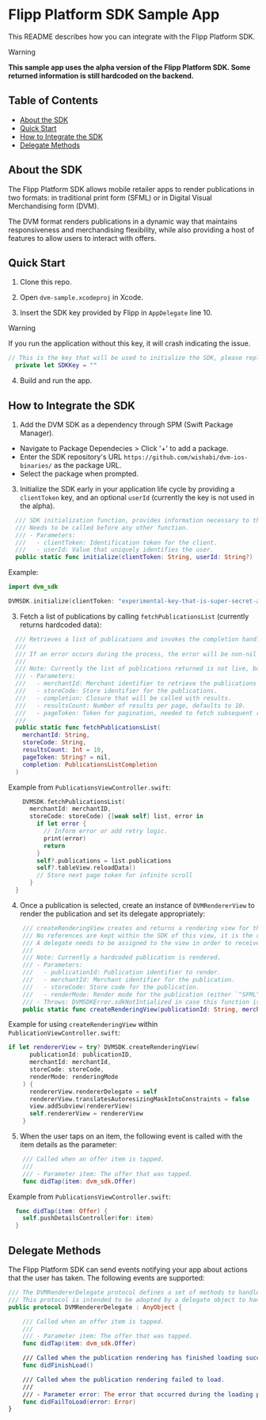 # Flipp Platform SDK Sample App

This README describes how you can integrate with the Flipp Platform SDK. 

> [!WARNING]
> **This sample app uses the alpha version of the Flipp Platform SDK. Some returned information is still hardcoded on the backend.**

## Table of Contents
- [About the SDK](#about)
- [Quick Start](#quick-start)
- [How to Integrate the SDK](#how-to)
- [Delegate Methods](#delegate-methods)

## About the SDK <a name="about"></a>
The Flipp Platform SDK allows mobile retailer apps to render publications in two formats: in traditional print form (SFML) or in Digital Visual Merchandising form (DVM). 

The DVM format renders publications in a dynamic way that maintains responsiveness and merchandising flexibility, while also providing a host of features to allow users to interact with offers.

## Quick Start <a name="quick-start"></a>

1) Clone this repo.

2) Open `dvm-sample.xcodeproj` in Xcode.

3) Insert the SDK key provided by Flipp in `AppDelegate` line 10.
> [!WARNING]
>  If you run the application without this key, it will crash indicating the issue.
```swift
// This is the key that will be used to initialize the SDK, please replace the value with the key provided by Flipp.
  private let SDKKey = ""
```

4) Build and run the app.

## How to Integrate the SDK <a name="how-to"></a>

1) Add the DVM SDK as a dependency through SPM (Swift Package Manager).
 * Navigate to Package Dependecies > Click '+' to add a package.
 * Enter the SDK repository's URL `https://github.com/wishabi/dvm-ios-binaries/` as the package URL.
 * Select the package when prompted.

3) Initialize the SDK early in your application life cycle by providing a `clientToken` key, and an optional `userId` (currently the key is not used in the alpha). 
```swift
  /// SDK initialization function, provides information necessary to the SDK.
  /// Needs to be called before any other function.
  /// - Parameters:
  ///   - clientToken: Identification token for the client.
  ///   - userId: Value that uniquely identifies the user.
  public static func initialize(clientToken: String, userId: String?)
```
Example:

```swift
import dvm_sdk

DVMSDK.initialize(clientToken: "experimental-key-that-is-super-secret-and-secure-prd", userId: nil)
```


3) Fetch a list of publications by calling `fetchPublicationsList` (currently returns hardcoded data):
```swift
  /// Retrieves a list of publications and invokes the completion handler with the results.
  /// 
  /// If an error occurs during the process, the error will be non-nil and the publication list will be empty.
  ///
  /// Note: Currently the list of publications returned is not live, but hardcoded.
  /// - Parameters:
  ///   - merchantId: Merchant identifier to retrieve the publications for.
  ///   - storeCode: Store identifier for the publications.
  ///   - completion: Closure that will be called with results.
  ///   - resultsCount: Number of results per page, defaults to 10.
  ///   - pageToken: Token for pagination, needed to fetch subsequent results.
  ///
  public static func fetchPublicationsList(
    merchantId: String,
    storeCode: String,
    resultsCount: Int = 10,
    pageToken: String? = nil,
    completion: PublicationsListCompletion
  )
```

Example from `PublicationsViewController.swift`: 
```swift
    DVMSDK.fetchPublicationsList(
      merchantId: merchantID,
      storeCode: storeCode) {[weak self] list, error in
        if let error {
          // Inform error or add retry logic.
          print(error)
          return
        }
        self?.publications = list.publications
        self?.tableView.reloadData()
        // Store next page token for infinite scroll
      }
  }
```

4) Once a publication is selected, create an instance of `DVMRendererView` to render the publication and set its delegate appropriately:

```swift
    /// createRenderingView creates and returns a rendering view for the publication with the corresponding id, respecting the requested rendering mode.
    /// No references are kept within the SDK of this view, it is the responsibility of the caller to prevent deallocation.
    /// A delegate needs to be assigned to the view in order to receive callbacks from it while rendering.
    /// 
    /// Note: Currently a hardcoded publication is rendered.
    /// - Parameters:
    ///   - publicationId: Publication identifier to render.
    ///   - merchantId: Merchant identifier for the publication.
    ///   - storeCode: Store code for the publication.
    ///   - renderMode: Render mode for the publication (either `"SFML"` for traditional print publication or `"DVM"` for digital publication).
    /// - Throws: DVMSDKError.sdkNotIntialized in case this function is called before initializing the SDK
    public static func createRenderingView(publicationId: String, merchantId: String, storeCode: String, renderMode: dvm_sdk.RenderMode) throws -> dvm_sdk.DVMRendererView
```

Example for using `createRenderingView` within `PublicationViewController.swift`:
```swift
if let rendererView = try? DVMSDK.createRenderingView(
      publicationId: publicationID,
      merchantId: merchantId,
      storeCode: storeCode,
      renderMode: renderingMode
    ) {
      rendererView.rendererDelegate = self
      rendererView.translatesAutoresizingMaskIntoConstraints = false
      view.addSubview(rendererView)
      self.rendererView = rendererView
    }
```

5) When the user taps on an item, the following event is called with the item details as the parameter:
```swift
    /// Called when an offer item is tapped.
    ///
    /// - Parameter item: The offer that was tapped.
    func didTap(item: dvm_sdk.Offer)
```
Example from `PublicationsViewController.swift`: 
```swift
  func didTap(item: Offer) {
    self.pushDetailsController(for: item)
  }
```

## Delegate Methods <a name="delegate-methods"></a>
The Flipp Platform SDK can send events notifying your app about actions that the user has taken. 
The following events are supported:

```swift
/// The DVMRendererDelegate protocol defines a set of methods to handle interactions and state changes related to rendering.
/// This protocol is intended to be adopted by a delegate object to handle tap events, successful loading, and failure scenarios.
public protocol DVMRendererDelegate : AnyObject {

    /// Called when an offer item is tapped.
    ///
    /// - Parameter item: The offer that was tapped.
    func didTap(item: dvm_sdk.Offer)

    /// Called when the publication rendering has finished loading successfully.
    func didFinishLoad()

    /// Called when the publication rendering failed to load.
    ///
    /// - Parameter error: The error that occurred during the loading process.
    func didFailToLoad(error: Error)
}
```

